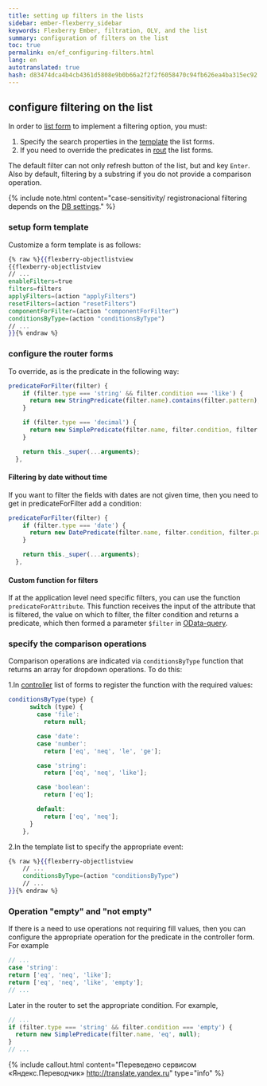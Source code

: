 ```yaml
--- 
title: setting up filters in the lists 
sidebar: ember-flexberry_sidebar 
keywords: Flexberry Ember, filtration, OLV, and the list 
summary: configuration of filters on the list 
toc: true 
permalink: en/ef_configuring-filters.html 
lang: en 
autotranslated: true 
hash: d83474dca4b4cb4361d5808e9b0b66a2f2f2f6058470c94fb626ea4ba315ec92 
--- 
```


## configure filtering on the list 

In order to [list form](ef_object-list-view.html) to implement a filtering option, you must: 

1. Specify the search properties in the [template](ef_template.html) the list forms. 
2. If you need to override the predicates in [rout](ef_route.html) the list forms. 

The default filter can not only refresh button of the list, but and key `Enter`. Also by default, filtering by a substring if you do not provide a comparison operation. 

{% include note.html content="case-sensitivity/ registronacional filtering depends on the [DB settings](fo_insensitivity-register-ds.html)." %} 

### setup form template 

Customize a form template is as follows: 

```hbs
{% raw %}{{flexberry-objectlistview
{{flexberry-objectlistview
// ... 
enableFilters=true
filters=filters
applyFilters=(action "applyFilters")
resetFilters=(action "resetFilters")
componentForFilter=(action "componentForFilter")
conditionsByType=(action "conditionsByType")
// ... 
}}{% endraw %}
``` 

### configure the router forms 

To override, as is the predicate in the following way: 

```javascript
predicateForFilter(filter) {
    if (filter.type === 'string' && filter.condition === 'like') {
      return new StringPredicate(filter.name).contains(filter.pattern);
    }

    if (filter.type === 'decimal') {
      return new SimplePredicate(filter.name, filter.condition, filter.pattern ? Number(filter.pattern) : filter.pattern);
    }

    return this._super(...arguments);
  },
``` 

#### Filtering by date without time 

If you want to filter the fields with dates are not given time, then you need to get in predicateForFilter add a condition: 

```javascript
predicateForFilter(filter) {
    if (filter.type === 'date') {
      return new DatePredicate(filter.name, filter.condition, filter.pattern, true);
    }

    return this._super(...arguments);
  },
``` 

#### Custom function for filters 

If at the application level need specific filters, you can use the function `predicateForAttribute`. This function receives the input of the attribute that is filtered, the value on which to filter, the filter condition and returns a predicate, which then formed a parameter `$filter` in [OData-query](fo_orm-odata-service.html). 

### specify the comparison operations 

Comparison operations are indicated via `conditionsByType` function that returns an array for dropdown operations. To do this: 

1.In [controller](ef_controller.html) list of forms to register the function with the required values: 

```javascript
conditionsByType(type) {
      switch (type) {
        case 'file':
          return null;

        case 'date':
        case 'number':
          return ['eq', 'neq', 'le', 'ge'];

        case 'string':
          return ['eq', 'neq', 'like'];

        case 'boolean':
          return ['eq'];

        default:
          return ['eq', 'neq'];
      }
    },
``` 

2.In the template list to specify the appropriate event: 

```hbs
{% raw %}{{flexberry-objectlistview
    // ... 
    conditionsByType=(action "conditionsByType")
    // ... 
}}{% endraw %}
``` 

### Operation "empty" and "not empty" 

If there is a need to use operations not requiring fill values, then you can configure the appropriate operation for the predicate in the controller form. For example 

```javascript
// ... 
case 'string':
return ['eq', 'neq', 'like'];
return ['eq', 'neq', 'like', 'empty'];
// ... 
``` 

Later in the router to set the appropriate condition. For example, 

```javascript
// ... 
if (filter.type === 'string' && filter.condition === 'empty') {
  return new SimplePredicate(filter.name, 'eq', null);
}
// ... 
``` 



{% include callout.html content="Переведено сервисом «Яндекс.Переводчик» <http://translate.yandex.ru>" type="info" %}